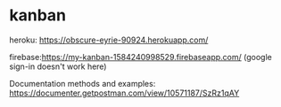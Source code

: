 # kanban
heroku: https://obscure-eyrie-90924.herokuapp.com/

firebase:https://my-kanban-1584240998529.firebaseapp.com/ 
(google sign-in doesn't work here)


Documentation methods and examples:
https://documenter.getpostman.com/view/10571187/SzRz1qAY
